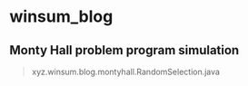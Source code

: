 # winsum_blog

## Monty Hall problem program simulation
> xyz.winsum.blog.montyhall.RandomSelection.java
